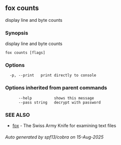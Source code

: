 ## fox counts

display line and byte counts

### Synopsis

display line and byte counts

```
fox counts [flags]
```

### Options

```
  -p, --print   print directly to console
```

### Options inherited from parent commands

```
      --help          shows this message
      --pass string   decrypt with password
```

### SEE ALSO

* [fox](fox.md)	 - The Swiss Army Knife for examining text files

###### Auto generated by spf13/cobra on 15-Aug-2025
